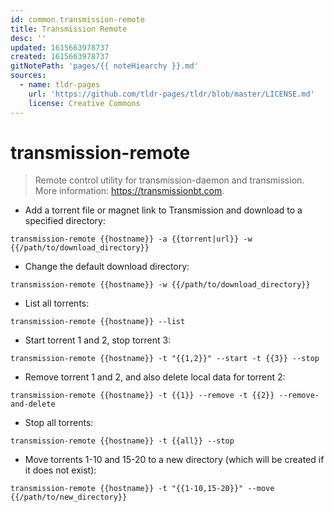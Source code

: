 ```yaml
---
id: common.transmission-remote
title: Transmission Remote
desc: ''
updated: 1615663978737
created: 1615663978737
gitNotePath: 'pages/{{ noteHiearchy }}.md'
sources:
  - name: tldr-pages
    url: 'https://github.com/tldr-pages/tldr/blob/master/LICENSE.md'
    license: Creative Commons
---
```

# transmission-remote

> Remote control utility for transmission-daemon and transmission.
> More information: <https://transmissionbt.com>.

- Add a torrent file or magnet link to Transmission and download to a specified directory:

`transmission-remote {{hostname}} -a {{torrent|url}} -w {{/path/to/download_directory}}`

- Change the default download directory:

`transmission-remote {{hostname}} -w {{/path/to/download_directory}}`

- List all torrents:

`transmission-remote {{hostname}} --list`

- Start torrent 1 and 2, stop torrent 3:

`transmission-remote {{hostname}} -t "{{1,2}}" --start -t {{3}} --stop`

- Remove torrent 1 and 2, and also delete local data for torrent 2:

`transmission-remote {{hostname}} -t {{1}} --remove -t {{2}} --remove-and-delete`

- Stop all torrents:

`transmission-remote {{hostname}} -t {{all}} --stop`

- Move torrents 1-10 and 15-20 to a new directory (which will be created if it does not exist):

`transmission-remote {{hostname}} -t "{{1-10,15-20}}" --move {{/path/to/new_directory}}`

